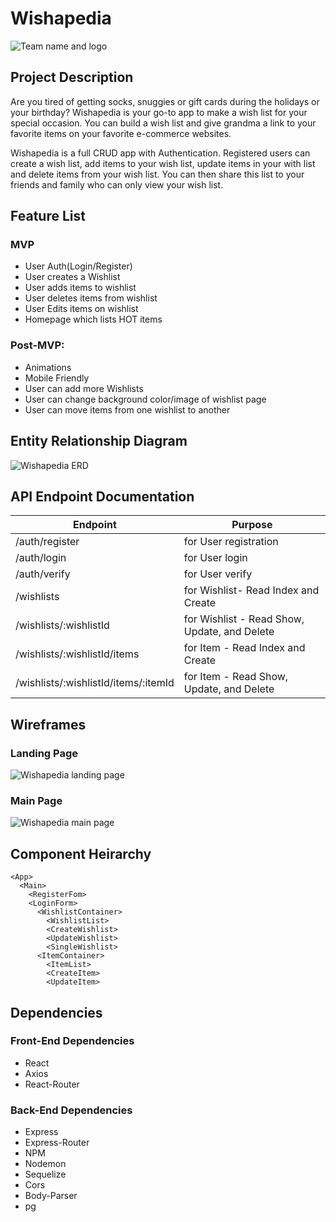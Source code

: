 # Wishapedia

![Team name and logo](https://res.cloudinary.com/du4z2ezqn/image/upload/v1573167209/20191107_164805_zysckp.jpg)

## Project Description
Are you tired of getting socks, snuggies or gift cards during the holidays or your birthday?  Wishapedia is your go-to app to make a wish list for your special occasion.  You can build a wish list and give grandma a link to your favorite items on your favorite e-commerce websites.

Wishapedia is a full CRUD app with Authentication.  Registered users can create a wish list, add items to your wish list, update items in your with list and delete items from your wish list.  You can then share this list to your friends and family who can only view your wish list.

## Feature List 

### MVP
* User Auth(Login/Register)
* User creates a Wishlist
* User adds items to wishlist
* User deletes items from wishlist
* User Edits items on wishlist
* Homepage which lists HOT items 

### Post-MVP:
* Animations
* Mobile Friendly
* User can add more Wishlists
* User can change background color/image of wishlist page
* User can move items from one wishlist to another

## Entity Relationship Diagram

![Wishapedia ERD](https://res.cloudinary.com/du4z2ezqn/image/upload/v1573774762/wishapedia-ERD-v2_isaewu.png)

## API Endpoint Documentation

|Endpoint|Purpose|
|---|---|
|/auth/register|for User registration|
|/auth/login|for User login|
|/auth/verify|for User verify|
|/wishlists|for Wishlist- Read Index and Create |
|/wishlists/:wishlistId|for Wishlist - Read Show, Update, and Delete |
|/wishlists/:wishlistId/items|for Item - Read Index and Create |
|/wishlists/:wishlistId/items/:itemId|for Item - Read Show, Update, and Delete |

## Wireframes

### Landing Page
![Wishapedia landing page](https://res.cloudinary.com/du4z2ezqn/image/upload/v1573179349/landing_page_qc0pln.png)

### Main Page
![Wishapedia main page](https://res.cloudinary.com/du4z2ezqn/image/upload/v1573179349/main_page_sekobm.png)


## Component Heirarchy

```
<App>
  <Main>
    <RegisterFom>
    <LoginForm>
      <WishlistContainer>
        <WishlistList>
        <CreateWishlist>
        <UpdateWishlist>
        <SingleWishlist>
      <ItemContainer>
        <ItemList>
        <CreateItem>
        <UpdateItem>
```


## Dependencies

### Front-End Dependencies
* React
* Axios
* React-Router

### Back-End Dependencies
* Express
* Express-Router
* NPM
* Nodemon
* Sequelize
* Cors
* Body-Parser
* pg